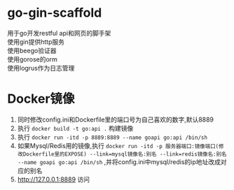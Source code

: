 # **go-gin-scaffold**
用于go开发restful api和网页的脚手架  
使用gin提供http服务  
使用beego验证器  
使用gorose的orm  
使用logrus作为日志管理

# **Docker镜像**
1. 同时修改config.ini和Dockerfile里的端口号为自己喜欢的数字,默认8889
2. 执行 `docker build -t go:api .` 构建镜像
3. 执行 `docker run -itd -p 8889:8889 --name goapi go:api /bin/sh`
4. 如果Mysql/Redis用的镜像,执行 `docker run -itd -p 服务器端口:镜像端口(修改Dockerfile里的EXPOSE) --link=mysql镜像名:别名 --link=redis镜像名:别名 --name goapi go:api /bin/sh` ,并将config.ini中mysql/redis的ip地址改成对应的别名
5. http://127.0.0.1:8889 访问

